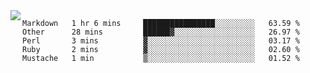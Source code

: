 

<a href="https://github.com/anuraghazra/github-readme-stats">
  <img align="left" src="https://github-readme-stats.vercel.app/api?username=kfly8&count_private=true&show_icons=true&theme=calm" />
</a>


<!--START_SECTION:waka-->
```text
Markdown   1 hr 6 mins     ████████████████░░░░░░░░░   63.59 % 
Other      28 mins         ██████▓░░░░░░░░░░░░░░░░░░   26.97 % 
Perl       3 mins          ▓░░░░░░░░░░░░░░░░░░░░░░░░   03.17 % 
Ruby       2 mins          ▓░░░░░░░░░░░░░░░░░░░░░░░░   02.60 % 
Mustache   1 min           ▒░░░░░░░░░░░░░░░░░░░░░░░░   01.52 % 
```
<!--END_SECTION:waka-->
